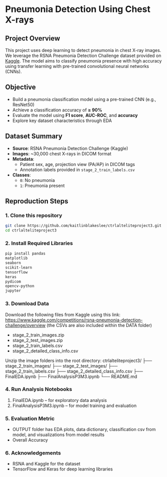 # Pneumonia Detection Using Chest X-rays

## Project Overview

This project uses deep learning to detect pneumonia in chest X-ray images. We leverage the RSNA Pneumonia Detection Challenge dataset provided on [Kaggle](https://www.kaggle.com/competitions/rsna-pneumonia-detection-challenge). The model aims to classify pneumonia presence with high accuracy using transfer learning with pre-trained convolutional neural networks (CNNs).

## Objective

- Build a pneumonia classification model using a pre-trained CNN (e.g., ResNet50)
- Achieve a classification accuracy of **≥ 90%**
- Evaluate the model using **F1 score**, **AUC-ROC**, and **accuracy**
- Explore key dataset characteristics through EDA

## Dataset Summary

- **Source**: RSNA Pneumonia Detection Challenge (Kaggle)
- **Images**: ~30,000 chest X-rays in DICOM format
- **Metadata**:
  - Patient sex, age, projection view (PA/AP) in DICOM tags
  - Annotation labels provided in `stage_2_train_labels.csv`
- **Classes**:
  - `0`: No pneumonia
  - `1`: Pneumonia present

## Reproduction Steps

### 1. Clone this repository
```bash
git clone https://github.com/kaitlinblakeslee/ctrlalteliteproject3.git
cd ctrlalteliteproject3
```

### 2. Install Required Libraries
```bash
pip install pandas
matplotlib
seaborn
scikit-learn
tensorflow
keras
pydicom
opencv-python
jupyter
```
### 3. Download Data
Download the following files from Kaggle using this link: https://www.kaggle.com/competitions/rsna-pneumonia-detection-challenge/overview
(the CSVs are also included within the DATA folder)
- stage_2_train_images.zip
- stage_2_test_images.zip
- stage_2_train_labels.csv
- stage_2_detailed_class_info.csv
  
Unzip the image folders into the root directory:
ctrlalteliteproject3/
├── stage_2_train_images/
├── stage_2_test_images/
├── stage_2_train_labels.csv
├── stage_2_detailed_class_info.csv
├── FinalEDA.ipynb
├── FinalAnalysisP3M3.ipynb
└── README.md

### 4. Run Analysis Notebooks
1) FinalEDA.ipynb – for exploratory data analysis
2) FinalAnalysisP3M3.ipynb – for model training and evaluation

### 5. Evaluation Metric
- OUTPUT folder has EDA plots, data dictionary, classification csv from model, and visualizations from model results
- Overall Accuracy

### 6. Acknowledgements
- RSNA and Kaggle for the dataset
- TensorFlow and Keras for deep learning libraries
